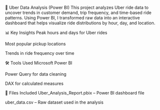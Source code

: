 🚗 Uber Data Analysis (Power BI)
This project analyzes Uber ride data to uncover trends in customer demand, trip frequency, and time-based ride patterns.
Using Power BI, I transformed raw data into an interactive dashboard that helps visualize ride distributions by hour, day, and location.

📊 Key Insights
Peak hours and days for Uber rides

Most popular pickup locations

Trends in ride frequency over time

🛠 Tools Used
Microsoft Power BI

Power Query for data cleaning

DAX for calculated measures

📁 Files Included
Uber_Analysis_Report.pbix – Power BI dashboard file

uber_data.csv – Raw dataset used in the analysis
